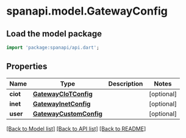 # spanapi.model.GatewayConfig

## Load the model package
```dart
import 'package:spanapi/api.dart';
```

## Properties
Name | Type | Description | Notes
------------ | ------------- | ------------- | -------------
**ciot** | [**GatewayCIoTConfig**](GatewayCIoTConfig.md) |  | [optional] 
**inet** | [**GatewayInetConfig**](GatewayInetConfig.md) |  | [optional] 
**user** | [**GatewayCustomConfig**](GatewayCustomConfig.md) |  | [optional] 

[[Back to Model list]](../README.md#documentation-for-models) [[Back to API list]](../README.md#documentation-for-api-endpoints) [[Back to README]](../README.md)


